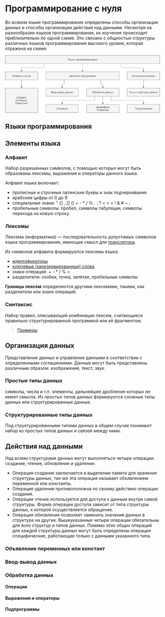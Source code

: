 # Программирование с нуля

Во всяком языке программирования определены способы организации данных и способы организации действий над данными. Несмотря на разнообразие языков программирования, их изучение происходит приблизительно по одной схеме. Это связано с общностью структуры различных языков программирования высокого уровня, которая отражена на схеме:

![](/structure.png)

## Языки программирования

## Элементы языка

### Алфавит
Набор разрешенных символов, с помощью которых могут быть образованы лексемы, выражения и операторы данного языка.

Алфавит языка включает:
* прописные и строчные латинские буквы и знак подчеркивания
* арабские цифры от 0 до 9
* специальные знаки: " {} , [] () + - * / % . : ? < > = ! & # ~ ;
* пробельные символы: пробел, символы табуляции, символы перехода на новую cтроку

### Лексемы
Лексема (информатика) — последовательность допустимых символов языка программирования, имеющая смысл для [транслятора](https://github.com/GlebFeklistov/programming-is-simple/blob/master/dictionary.md#%D1%82%D1%80%D0%B0%D0%BD%D1%81%D0%BB%D1%8F%D1%82%D0%BE%D1%80-%D0%B0%D0%BD%D0%B3%D0%BB-translator---%D0%BF%D0%B5%D1%80%D0%B5%D0%B2%D0%BE%D0%B4%D1%87%D0%B8%D0%BA).

Из символов алфавита формируются лексемы языка:
* [идентификаторы](https://github.com/GlebFeklistov/programming-is-simple/blob/master/dictionary.md#%D0%B8%D0%B4%D0%B5%D0%BD%D1%82%D0%B8%D1%84%D0%B8%D0%BA%D0%B0%D1%82%D0%BE%D1%80)
* [ключевые (зарезервированные) слова](https://github.com/GlebFeklistov/programming-is-simple/blob/master/dictionary.md#%D0%BA%D0%BB%D1%8E%D1%87%D0%B5%D0%B2%D1%8B%D0%B5-%D1%81%D0%BB%D0%BE%D0%B2%D0%B0)
* знаки операций: + - * / % =
* разделители: скобки, точка, запятая, пробельные символы

**Границы лексем** определяются другими лексемами, такими, как разделители или знаки операций.

### Синтаксис
Набор правил, описывающий комбинации лексем, считающиеся правильно структурированной программой или её фрагментом.

> [Примеры](/hello_world.md)

## Организация данных
Представление данных и управление данными в соответствии с определенными соглашениями.
Данные могут быть представлены различным образом: изображение, текст, звук.

### Простые типы данных
символы, числа и т.п. элементы, дальнейшее дробление которых не имеет смысла. Из простых типов данных формируются сложные типы данных или структурированные данные.

### Структурированные типы данных
Под структурированными типами данных в общем случае понимают набор из простых типов данных и связей между ними.

## Действия над данными
Над всеми структурами данных могут выполняться четыре операции: создание, чтение, обновление и удаление.

* Операция создания заключается в выделении памяти для хранения структуры данных, так-же эта операция называет объявлением переменной или константы.
* Операция удаление противоположна по своему действию операции создания.
* Операция чтение используется для доступа к данным внутри самой структуры. Форма операции доступа зависит от типа структуры данных, к которой осуществляется обращение.
* Операция обновления позволяет заменить значения данных в структуре на другие.
Вышеуказанные четыре операции обязательны для всех структур и типов данных. Помимо этих общих операций для каждой структуры данных могут быть определены операции специфические, работающие только с данными указанного типа.

### Объявление переменных или констант

### Ввод-вывод данных

### Обработка данных
#### Операции
#### Выражения и операторы
#### Подпрограммы
